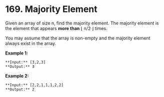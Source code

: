 # 169. Majority Element

Given an array of size n, find the majority element. The majority element is the element that appears **more than** ⌊ n/2 ⌋ times.

You may assume that the array is non-empty and the majority element always exist in the array.

**Example 1:**
```
**Input:** [3,2,3]
**Output:** 3
```

**Example 2:**
```
**Input:** [2,2,1,1,1,2,2]
**Output:** 2
```